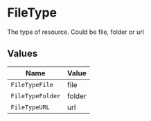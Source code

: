 # FileType

The type of resource. Could be file, folder or url


## Values

| Name             | Value            |
| ---------------- | ---------------- |
| `FileTypeFile`   | file             |
| `FileTypeFolder` | folder           |
| `FileTypeURL`    | url              |